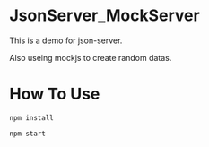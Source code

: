 # JsonServer_MockServer

This is a demo for json-server.

Also useing mockjs to create random datas.

# How To Use

`npm install`

`npm start`
